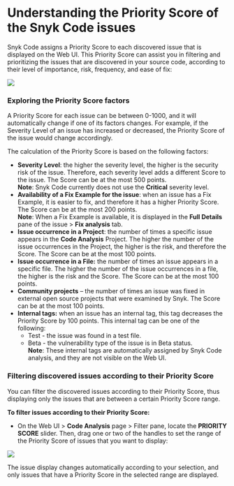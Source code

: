 # Understanding the Priority Score of the Snyk Code issues

Snyk Code assigns a Priority Score to each discovered issue that is displayed on the Web UI. This Priority Score can assist you in filtering and prioritizing the issues that are discovered in your source code, according to their level of importance, risk, frequency, and ease of fix:

![](<../../../.gitbook/assets/Snyk Code - Results - Priority Score.png>)

### **Exploring the Priority Score factors**

A Priority Score for each issue can be between 0-1000, and it will automatically change if one of its factors changes. For example, if the Severity Level of an issue has increased or decreased, the Priority Score of the issue would change accordingly.

The calculation of the Priority Score is based on the following factors:

* **Severity Level**: the higher the severity level, the higher is the security risk of the issue. Therefore, each severity level adds a different Score to the issue. The Score can be at the most 500 points.\
  **Note**: Snyk Code currently does not use the **Critical** severity level.
* **Availability of a Fix Example for the issue**: when an issue has a Fix Example, it is easier to fix, and therefore it has a higher Priority Score. The Score can be at the most 200 points.\
  **Note**: When a Fix Example is available, it is displayed in the **Full Details** pane of the issue > **Fix analysis** tab.
* **Issue occurrence in a Project**: the number of times a specific issue appears in the **Code Analysis** Project. The higher the number of the issue occurrences in the Project, the higher is the risk, and therefore the Score. The Score can be at the most 100 points.
* **Issue occurrence in a File:** the number of times an issue appears in a specific file. The higher the number of the issue occurrences in a file, the higher is the risk and the Score. The Score can be at the most 100 points.
* **Community projects** – the number of times an issue was fixed in external open source projects that were examined by Snyk. The Score can be at the most 100 points.
* **Internal tags:** when an issue has an internal tag, this tag decreases the Priority Score by 100 points. This internal tag can be one of the following:
  * Test - the issue was found in a test file.
  * Beta - the vulnerability type of the issue is in Beta status.\
    **Note**: These internal tags are automatically assigned by Snyk Code analysis, and they are not visible on the Web UI.

### **Filtering discovered issues according to their Priority Score**

You can filter the discovered issues according to their Priority Score, thus displaying only the issues that are between a certain Priority Score range.

**To filter issues according to their Priority Score:**

* On the Web UI > **Code Analysis** page > Filter pane, locate the **PRIORITY SCORE** slider. Then, drag one or two of the handles to set the range of the Priority Score of issues that you want to display:

![](<../../../.gitbook/assets/Snyk Code - Results - Priority Score - Filtering.png>)

The issue display changes automatically according to your selection, and only issues that have a Priority Score in the selected range are displayed.
